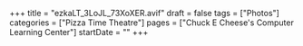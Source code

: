 +++
title = "ezkaLT_3LoJL_73XoXER.avif"
draft = false
tags = ["Photos"]
categories = ["Pizza Time Theatre"]
pages = ["Chuck E Cheese's Computer Learning Center"]
startDate = ""
+++
